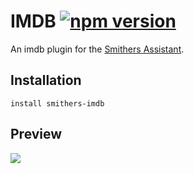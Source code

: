 # IMDB [![npm version](https://img.shields.io/npm/v/smithers-imdb.svg?style=flat)](https://www.npmjs.com/package/smithers-imdb)

An imdb plugin for the [Smithers Assistant](https://github.com/SmithersAssistant/smithers).

## Installation

```
install smithers-imdb
```

## Preview

![](https://d.pr/i/1dzXU+)

